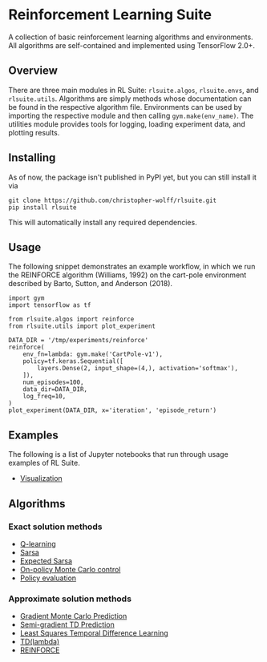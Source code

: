 # Reinforcement Learning Suite

A collection of basic reinforcement learning algorithms and environments. All algorithms are self-contained and implemented using TensorFlow 2.0+.

## Overview

There are three main modules in RL Suite: `rlsuite.algos`, `rlsuite.envs`, and `rlsuite.utils`. Algorithms are simply methods whose documentation can be found in the respective algorithm file. Environments can be used by importing the respective module and then calling `gym.make(env_name)`. The utilities module provides tools for logging, loading experiment data, and plotting results.

## Installing

As of now, the package isn't published in PyPI yet, but you can still install it via

```
git clone https://github.com/christopher-wolff/rlsuite.git
pip install rlsuite
```

This will automatically install any required dependencies.

## Usage

The following snippet demonstrates an example workflow, in which we run the REINFORCE algorithm (Williams, 1992) on the cart-pole environment described by Barto, Sutton, and Anderson (2018).

```
import gym
import tensorflow as tf

from rlsuite.algos import reinforce
from rlsuite.utils import plot_experiment

DATA_DIR = '/tmp/experiments/reinforce'
reinforce(
    env_fn=lambda: gym.make('CartPole-v1'),
    policy=tf.keras.Sequential([
        layers.Dense(2, input_shape=(4,), activation='softmax'),
    ]),
    num_episodes=100,
    data_dir=DATA_DIR,
    log_freq=10,
)
plot_experiment(DATA_DIR, x='iteration', 'episode_return')
```

## Examples

The following is a list of Jupyter notebooks that run through usage examples of RL Suite.

- [Visualization](examples/visualization.ipynb)

## Algorithms

### Exact solution methods

- [Q-learning](rlsuite/algos/qlearning.py)
- [Sarsa](rlsuite/algos/sarsa.py)
- [Expected Sarsa](rlsuite/algos/expected_sarsa.py)
- [On-policy Monte Carlo control](rlsuite/algos/mc_control.py)
- [Policy evaluation](rlsuite/algos/policy_eval.py)

### Approximate solution methods

- [Gradient Monte Carlo Prediction](rlsuite/algos/gradient_mc_prediction.py)
- [Semi-gradient TD Prediction](rlsuite/algos/semi_gradient_td_prediction.py)
- [Least Squares Temporal Difference Learning](rlsuite/algos/lstd.py)
- [TD(lambda)](rlsuite/algos/td_lambda.py)
- [REINFORCE](rlsuite/algos/reinforce.py)
